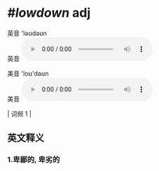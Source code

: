 # ***\#lowdown*** adj
英音 'ləʊdaʊn  
英音
<audio src="./media/lowdown1.aac" controls="controls"></audio>

美音 'loʊ'daʊn  
美音
<audio src="./media/lowdown2.aac" controls="controls"></audio>



| 词频 1 |  

英文释义
---
### 1.**卑鄙的, 卑劣的**  


